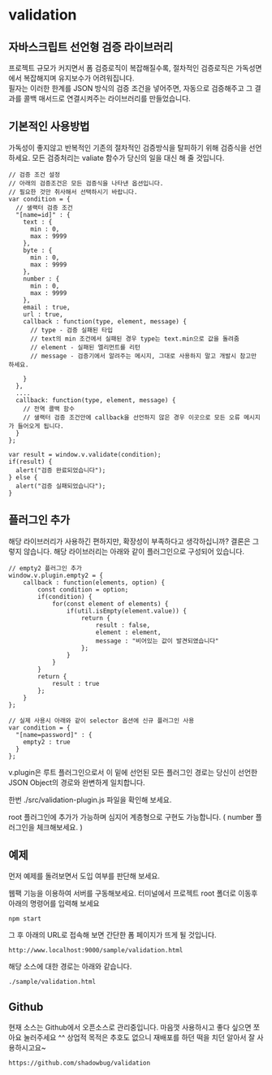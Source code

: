 # validation


## 자바스크립트 선언형 검증 라이브러리
프로젝트 규모가 커지면서 폼 검증로직이 복잡해질수록, 절차적인 검증로직은 가독성면에서 복잡해지며 유지보수가 어려워집니다.  
필자는 이러한 한계를 JSON 방식의 검증 조건을 넣어주면, 자동으로 검증해주고 그 결과를 콜백 매서드로 연결시켜주는 라이브러리를 만들었습니다.


## 기본적인 사용방법

가독성이 좋지않고 반복적인 기존의 절차적인 검증방식을 탈피하기 위해 검증식을 선언하세요.
모든 검증처리는 valiate 함수가 당신의 일을 대신 해 줄 것입니다.

    // 검증 조건 설정
    // 아래의 검증조건은 모든 검증식을 나타낸 옵션입니다.
    // 필요한 것만 취사해서 선택하시기 바랍니다.
    var condition = {
      // 샐랙터 검증 조건
      "[name=id]" : {
        text : {
          min : 0,
          max : 9999
        },
        byte : {
          min : 0,
          max : 9999
        },
        number : {
          min : 0,
          max : 9999
        },
        email : true,
        url : true,
        callback : function(type, element, message) {
          // type - 검증 실패된 타입
          // text의 min 조건에서 실패된 경우 type는 text.min으로 값을 돌려줌
          // element - 실패된 엘리먼트를 리턴
          // message - 검증기에서 알려주는 메시지, 그대로 사용하지 말고 개발시 참고만 하세요.
          
        }
      },
      ....
      callback: function(type, element, message) {
        // 전역 콜백 함수
        // 샐랙터 검증 조건안에 callback을 선언하지 않은 경우 이곳으로 모든 오류 메시지가 들어오게 됩니다.
      }
    };

    var result = window.v.validate(condition);
    if(result) {
      alert("검증 완료되었습니다");
    } else {
      alert("검증 실패되었습니다");
    }



## 플러그인 추가

해당 라이브러리가 사용하긴 편하지만, 확장성이 부족하다고 생각하십니까? 결론은 그렇지 않습니다.
해당 라이브러리는 아래와 같이 플러그인으로 구성되어 있습니다.


    // empty2 플러그인 추가
    window.v.plugin.empty2 = {
        callback : function(elements, option) {
            const condition = option;
            if(condition) {
                for(const element of elements) {
                    if(util.isEmpty(element.value)) {
                        return {
                            result : false,
                            element : element,
                            message : "비어있는 값이 발견되였습니다"
                        };
                    }
                }
            }
            return {
                result : true
            };
        }
    };

    // 실제 사용시 아래와 같이 selector 옵션에 신규 플러그인 사용
    var condition = {
      "[name=password]" : {
        empty2 : true
      }
    };

v.plugin은 루트 플러그인으로서 
이 밑에 선언된 모든 플러그인 경로는 
당신이 선언한 JSON Object의 경로와 완변하게 일치합니다.

한번 ./src/validation-plugin.js 파일을 확인해 보세요.

root 플러그인에 추가가 가능하며 심지어 계층형으로 구현도 가능합니다.
( number 플러그인을 체크해보세요. )

## 예제
먼저 예제를 돌려보면서 도입 여부를 판단해 보세요.

웹팩 기능을 이용하여 서버를 구동해보세요.
터미널에서 프로젝트 root 폴더로 이동후 아래의 명령어를 입력해 보세요

    npm start


그 후 아래의 URL로 접속해 보면 간단한 폼 페이지가 뜨게 될 것입니다.

    http://www.localhost:9000/sample/validation.html


해당 소스에 대한 경로는 아래와 같습니다.

    ./sample/validation.html 


## Github

현재 소스는 Github에서 오픈소스로 관리중입니다.
마음껏 사용하시고 좋다 싶으면 쪼아요 눌러주세요 ^^
상업적 목적은 추호도 없으니 재배포를 하던 떡을 치던 알아서 잘 사용하시고요~

    https://github.com/shadowbug/validation






